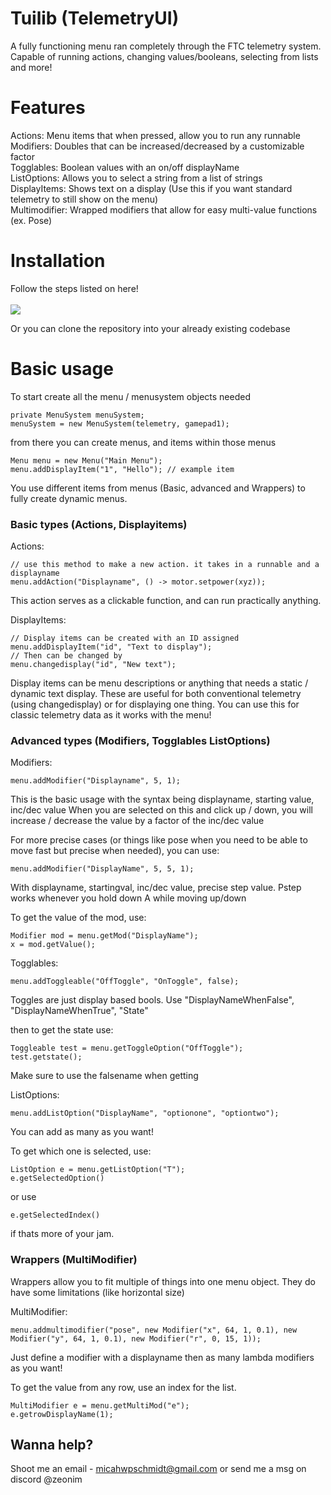 # Tuilib (TelemetryUI)
A fully functioning menu ran completely through the FTC telemetry system. Capable of running actions, changing values/booleans, selecting from lists and more!

# Features
Actions: Menu items that when pressed, allow you to run any runnable \
Modifiers: Doubles that can be increased/decreased by a customizable factor \
Togglables: Boolean values with an on/off displayName \
ListOptions: Allows you to select a string from a list of strings \
DisplayItems: Shows text on a display (Use this if you want standard telemetry to still show on the menu) \
Multimodifier: Wrapped modifiers that allow for easy multi-value functions (ex. Pose)


# Installation

Follow the steps listed on here! \
\
[![](https://jitpack.io/v/Zeonthestupid/telemetryui.svg)](https://jitpack.io/#Zeonthestupid/telemetryui) 

Or you can clone the repository into your already existing codebase

# Basic usage
To start create all the menu / menusystem objects needed
```
private MenuSystem menuSystem;
menuSystem = new MenuSystem(telemetry, gamepad1);
```

from there you can create menus, and items within those menus

```
Menu menu = new Menu("Main Menu");
menu.addDisplayItem("1", "Hello"); // example item
```

You use different items from menus (Basic, advanced and Wrappers) to fully create dynamic menus.
### Basic types (Actions, Displayitems)
Actions:
```
// use this method to make a new action. it takes in a runnable and a displayname
menu.addAction("Displayname", () -> motor.setpower(xyz));
```
This action serves as a clickable function, and can run practically anything.

DisplayItems:
```
// Display items can be created with an ID assigned
menu.addDisplayItem("id", "Text to display");
// Then can be changed by
menu.changedisplay("id", "New text");
```
Display items can be menu descriptions or anything that needs a static / dynamic text display.
These are useful for both conventional telemetry (using changedisplay) or for displaying one thing.
You can use this for classic telemetry data as it works with the menu!
### Advanced types (Modifiers, Togglables ListOptions)
Modifiers:
```
menu.addModifier("Displayname", 5, 1);
```
This is the basic usage with the syntax being displayname, starting value, inc/dec value
When you are selected on this and click up / down, you will increase / decrease the value by a factor of the inc/dec value

For more precise cases (or things like pose when you need to be able to move fast but precise when needed),
you can use:
```
menu.addModifier("DisplayName", 5, 5, 1);
```
With displayname, startingval, inc/dec value, precise step value.
Pstep works whenever you hold down A while moving up/down

To get the value of the mod, use:
```
Modifier mod = menu.getMod("DisplayName");
x = mod.getValue();
```
Togglables:
```
menu.addToggleable("OffToggle", "OnToggle", false);
```
Toggles are just display based bools. 
Use "DisplayNameWhenFalse", "DisplayNameWhenTrue", "State"

then to get the state use:
```
Toggleable test = menu.getToggleOption("OffToggle");
test.getstate();
```
Make sure to use the falsename when getting

ListOptions:
```
menu.addListOption("DisplayName", "optionone", "optiontwo");
```
You can add as many as you want!

To get which one is selected, use:
```
ListOption e = menu.getListOption("T");
e.getSelectedOption()
```
or use 
```
e.getSelectedIndex()
```
if thats more of your jam.


### Wrappers (MultiModifier)
Wrappers allow you to fit multiple of things into one menu object.
They do have some limitations (like horizontal size)

MultiModifier:
```
menu.addmultimodifier("pose", new Modifier("x", 64, 1, 0.1), new Modifier("y", 64, 1, 0.1), new Modifier("r", 0, 15, 1));
```
Just define a modifier with a displayname then as many lambda modifiers as you want! 

To get the value from any row, use an index for the list.
```
MultiModifier e = menu.getMultiMod("e");
e.getrowDisplayName(1);
```

## Wanna help?
Shoot me an email - micahwpschmidt@gmail.com
or send me a msg on discord @zeonim
